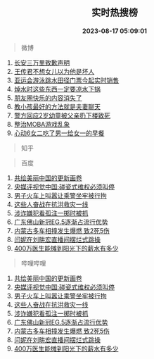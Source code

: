 <div align="center"><h2>实时热搜榜</h2><h4>2023-08-17 05:09:01</h4></div>

> 微博  

1. [长安三万里致歉声明](https://s.weibo.com/weibo?q=%23%E9%95%BF%E5%AE%89%E4%B8%89%E4%B8%87%E9%87%8C%E8%87%B4%E6%AD%89%E5%A3%B0%E6%98%8E%23&t=31&band_rank=1&Refer=top)<br />
2. [王传君不想女儿以为他是坏人](https://s.weibo.com/weibo?q=%23%E7%8E%8B%E4%BC%A0%E5%90%9B%E4%B8%8D%E6%83%B3%E5%A5%B3%E5%84%BF%E4%BB%A5%E4%B8%BA%E4%BB%96%E6%98%AF%E5%9D%8F%E4%BA%BA%23&t=31&band_rank=2&Refer=top)<br />
3. [亚运会游泳跳水田径门票今起实时销售](https://s.weibo.com/weibo?q=%23%E4%BA%9A%E8%BF%90%E4%BC%9A%E6%B8%B8%E6%B3%B3%E8%B7%B3%E6%B0%B4%E7%94%B0%E5%BE%84%E9%97%A8%E7%A5%A8%E4%BB%8A%E8%B5%B7%E5%AE%9E%E6%97%B6%E9%94%80%E5%94%AE%23&t=31&band_rank=3&Refer=top)<br />
4. [焯水时这些东西一定要凉水下锅](https://s.weibo.com/weibo?q=%E7%84%AF%E6%B0%B4%E6%97%B6%E8%BF%99%E4%BA%9B%E4%B8%9C%E8%A5%BF%E4%B8%80%E5%AE%9A%E8%A6%81%E5%87%89%E6%B0%B4%E4%B8%8B%E9%94%85&t=31&band_rank=4&Refer=top)<br />
5. [朋友圈快乐的内容消失了](https://s.weibo.com/weibo?q=%E6%9C%8B%E5%8F%8B%E5%9C%88%E5%BF%AB%E4%B9%90%E7%9A%84%E5%86%85%E5%AE%B9%E6%B6%88%E5%A4%B1%E4%BA%86&t=31&band_rank=5&Refer=top)<br />
6. [教小孩最好的方法就是夫妻聊天](https://s.weibo.com/weibo?q=%E6%95%99%E5%B0%8F%E5%AD%A9%E6%9C%80%E5%A5%BD%E7%9A%84%E6%96%B9%E6%B3%95%E5%B0%B1%E6%98%AF%E5%A4%AB%E5%A6%BB%E8%81%8A%E5%A4%A9&t=31&band_rank=6&Refer=top)<br />
7. [警方回应2岁幼童被父亲扔下楼致死](https://s.weibo.com/weibo?q=%23%E8%AD%A6%E6%96%B9%E5%9B%9E%E5%BA%942%E5%B2%81%E5%B9%BC%E7%AB%A5%E8%A2%AB%E7%88%B6%E4%BA%B2%E6%89%94%E4%B8%8B%E6%A5%BC%E8%87%B4%E6%AD%BB%23&t=31&band_rank=7&Refer=top)<br />
8. [整治MOBA游戏乱象](https://s.weibo.com/weibo?q=%23%E6%95%B4%E6%B2%BBMOBA%E6%B8%B8%E6%88%8F%E4%B9%B1%E8%B1%A1%23&t=31&band_rank=8&Refer=top)<br />
9. [心动6女二吃了男一给女一的早餐](https://s.weibo.com/weibo?q=%23%E5%BF%83%E5%8A%A86%E5%A5%B3%E4%BA%8C%E5%90%83%E4%BA%86%E7%94%B7%E4%B8%80%E7%BB%99%E5%A5%B3%E4%B8%80%E7%9A%84%E6%97%A9%E9%A4%90%23&t=31&band_rank=9&Refer=top)<br />

> 知乎  


> 百度  

1. [共绘美丽中国的更新画卷](https://www.baidu.com/s?wd=%E5%85%B1%E7%BB%98%E7%BE%8E%E4%B8%BD%E4%B8%AD%E5%9B%BD%E7%9A%84%E6%9B%B4%E6%96%B0%E7%94%BB%E5%8D%B7&sa=fyb_news&rsv_dl=fyb_news)<br />
2. [央媒评视觉中国:碰瓷式维权必须叫停](https://www.baidu.com/s?wd=%E5%A4%AE%E5%AA%92%E8%AF%84%E8%A7%86%E8%A7%89%E4%B8%AD%E5%9B%BD%3A%E7%A2%B0%E7%93%B7%E5%BC%8F%E7%BB%B4%E6%9D%83%E5%BF%85%E9%A1%BB%E5%8F%AB%E5%81%9C&sa=fyb_news&rsv_dl=fyb_news)<br />
3. [男子火车上叫嚣让乘警坐牢被行拘](https://www.baidu.com/s?wd=%E7%94%B7%E5%AD%90%E7%81%AB%E8%BD%A6%E4%B8%8A%E5%8F%AB%E5%9A%A3%E8%AE%A9%E4%B9%98%E8%AD%A6%E5%9D%90%E7%89%A2%E8%A2%AB%E8%A1%8C%E6%8B%98&sa=fyb_news&rsv_dl=fyb_news)<br />
4. [这些人奋战在抗洪救灾一线](https://www.baidu.com/s?wd=%E8%BF%99%E4%BA%9B%E4%BA%BA%E5%A5%8B%E6%88%98%E5%9C%A8%E6%8A%97%E6%B4%AA%E6%95%91%E7%81%BE%E4%B8%80%E7%BA%BF&sa=fyb_news&rsv_dl=fyb_news)<br />
5. [涉诈嫌犯看孤注一掷时被抓](https://www.baidu.com/s?wd=%E6%B6%89%E8%AF%88%E5%AB%8C%E7%8A%AF%E7%9C%8B%E5%AD%A4%E6%B3%A8%E4%B8%80%E6%8E%B7%E6%97%B6%E8%A2%AB%E6%8A%93&sa=fyb_news&rsv_dl=fyb_news)<br />
6. [广东佛山新冠EG.5逐渐占流行优势](https://www.baidu.com/s?wd=%E5%B9%BF%E4%B8%9C%E4%BD%9B%E5%B1%B1%E6%96%B0%E5%86%A0EG.5%E9%80%90%E6%B8%90%E5%8D%A0%E6%B5%81%E8%A1%8C%E4%BC%98%E5%8A%BF&sa=fyb_news&rsv_dl=fyb_news)<br />
7. [内蒙古多车相撞发生爆燃 致2死5伤](https://www.baidu.com/s?wd=%E5%86%85%E8%92%99%E5%8F%A4%E5%A4%9A%E8%BD%A6%E7%9B%B8%E6%92%9E%E5%8F%91%E7%94%9F%E7%88%86%E7%87%83+%E8%87%B42%E6%AD%BB5%E4%BC%A4&sa=fyb_news&rsv_dl=fyb_news)<br />
8. [闫妮在刘畊宏直播间摆烂式跳操](https://www.baidu.com/s?wd=%E9%97%AB%E5%A6%AE%E5%9C%A8%E5%88%98%E7%95%8A%E5%AE%8F%E7%9B%B4%E6%92%AD%E9%97%B4%E6%91%86%E7%83%82%E5%BC%8F%E8%B7%B3%E6%93%8D&sa=fyb_news&rsv_dl=fyb_news)<br />
9. [400万医生能摊到阳光下的薪水有多少](https://www.baidu.com/s?wd=400%E4%B8%87%E5%8C%BB%E7%94%9F%E8%83%BD%E6%91%8A%E5%88%B0%E9%98%B3%E5%85%89%E4%B8%8B%E7%9A%84%E8%96%AA%E6%B0%B4%E6%9C%89%E5%A4%9A%E5%B0%91&sa=fyb_news&rsv_dl=fyb_news)<br />

> 哔哩哔哩  

1. [共绘美丽中国的更新画卷](https://www.baidu.com/s?wd=%E5%85%B1%E7%BB%98%E7%BE%8E%E4%B8%BD%E4%B8%AD%E5%9B%BD%E7%9A%84%E6%9B%B4%E6%96%B0%E7%94%BB%E5%8D%B7&sa=fyb_news&rsv_dl=fyb_news)<br />
2. [央媒评视觉中国:碰瓷式维权必须叫停](https://www.baidu.com/s?wd=%E5%A4%AE%E5%AA%92%E8%AF%84%E8%A7%86%E8%A7%89%E4%B8%AD%E5%9B%BD%3A%E7%A2%B0%E7%93%B7%E5%BC%8F%E7%BB%B4%E6%9D%83%E5%BF%85%E9%A1%BB%E5%8F%AB%E5%81%9C&sa=fyb_news&rsv_dl=fyb_news)<br />
3. [男子火车上叫嚣让乘警坐牢被行拘](https://www.baidu.com/s?wd=%E7%94%B7%E5%AD%90%E7%81%AB%E8%BD%A6%E4%B8%8A%E5%8F%AB%E5%9A%A3%E8%AE%A9%E4%B9%98%E8%AD%A6%E5%9D%90%E7%89%A2%E8%A2%AB%E8%A1%8C%E6%8B%98&sa=fyb_news&rsv_dl=fyb_news)<br />
4. [这些人奋战在抗洪救灾一线](https://www.baidu.com/s?wd=%E8%BF%99%E4%BA%9B%E4%BA%BA%E5%A5%8B%E6%88%98%E5%9C%A8%E6%8A%97%E6%B4%AA%E6%95%91%E7%81%BE%E4%B8%80%E7%BA%BF&sa=fyb_news&rsv_dl=fyb_news)<br />
5. [涉诈嫌犯看孤注一掷时被抓](https://www.baidu.com/s?wd=%E6%B6%89%E8%AF%88%E5%AB%8C%E7%8A%AF%E7%9C%8B%E5%AD%A4%E6%B3%A8%E4%B8%80%E6%8E%B7%E6%97%B6%E8%A2%AB%E6%8A%93&sa=fyb_news&rsv_dl=fyb_news)<br />
6. [广东佛山新冠EG.5逐渐占流行优势](https://www.baidu.com/s?wd=%E5%B9%BF%E4%B8%9C%E4%BD%9B%E5%B1%B1%E6%96%B0%E5%86%A0EG.5%E9%80%90%E6%B8%90%E5%8D%A0%E6%B5%81%E8%A1%8C%E4%BC%98%E5%8A%BF&sa=fyb_news&rsv_dl=fyb_news)<br />
7. [内蒙古多车相撞发生爆燃 致2死5伤](https://www.baidu.com/s?wd=%E5%86%85%E8%92%99%E5%8F%A4%E5%A4%9A%E8%BD%A6%E7%9B%B8%E6%92%9E%E5%8F%91%E7%94%9F%E7%88%86%E7%87%83+%E8%87%B42%E6%AD%BB5%E4%BC%A4&sa=fyb_news&rsv_dl=fyb_news)<br />
8. [闫妮在刘畊宏直播间摆烂式跳操](https://www.baidu.com/s?wd=%E9%97%AB%E5%A6%AE%E5%9C%A8%E5%88%98%E7%95%8A%E5%AE%8F%E7%9B%B4%E6%92%AD%E9%97%B4%E6%91%86%E7%83%82%E5%BC%8F%E8%B7%B3%E6%93%8D&sa=fyb_news&rsv_dl=fyb_news)<br />
9. [400万医生能摊到阳光下的薪水有多少](https://www.baidu.com/s?wd=400%E4%B8%87%E5%8C%BB%E7%94%9F%E8%83%BD%E6%91%8A%E5%88%B0%E9%98%B3%E5%85%89%E4%B8%8B%E7%9A%84%E8%96%AA%E6%B0%B4%E6%9C%89%E5%A4%9A%E5%B0%91&sa=fyb_news&rsv_dl=fyb_news)<br />
